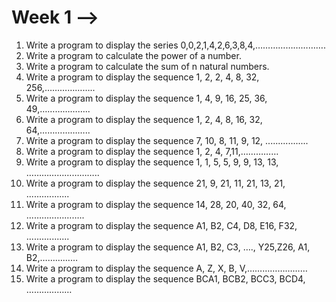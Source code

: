 # Week 1 -->
1. Write a program to display the series 0,0,2,1,4,2,6,3,8,4,……………………….
2. Write a program to calculate the power of a number.
3. Write a program to calculate the sum of n natural numbers.
4. Write a program to display the sequence 1, 2, 2, 4, 8, 32, 256,………………..
5. Write a program to display the sequence 1, 4, 9, 16, 25, 36, 49,………………..
6. Write a program to display the sequence 1, 2, 4, 8, 16, 32, 64,………………..
7. Write a program to display the sequence 7, 10, 8, 11, 9, 12, .................
8. Write a program to display the sequence 1, 2, 4, 7,11,……………
9. Write a program to display the sequence 1, 1, 5, 5, 9, 9, 13, 13, ………………………..
10. Write a program to display the sequence 21, 9, 21, 11, 21, 13, 21, .................
11. Write a program to display the sequence 14, 28, 20, 40, 32, 64, ...………………..
12. Write a program to display the sequence A1, B2, C4, D8, E16, F32, .................
13. Write a program to display the sequence A1, B2, C3, …., Y25,Z26, A1, B2,……………
14. Write a program to display the sequence A, Z, X, B, V,……………………
15. Write a program to display the sequence BCA1, BCB2, BCC3, BCD4, ………………
